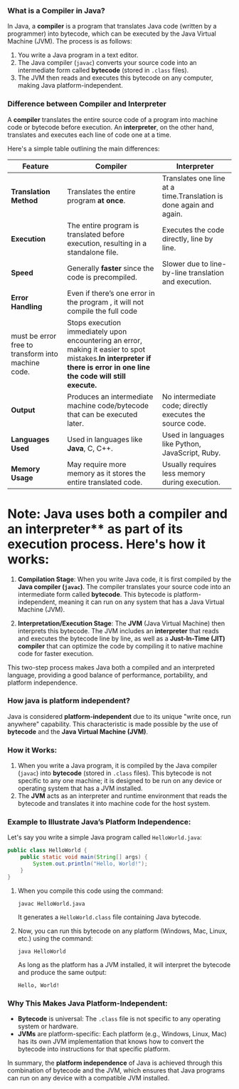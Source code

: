 ### What is a Compiler in Java?

In Java, a **compiler** is a program that translates Java code (written by a programmer) into bytecode, which can be executed by the Java Virtual Machine (JVM). The process is as follows:

1. You write a Java program in a text editor.
2. The Java compiler (`javac`) converts your source code into an intermediate form called **bytecode** (stored in `.class` files).
3. The JVM then reads and executes this bytecode on any computer, making Java platform-independent.

### Difference between Compiler and Interpreter

A **compiler** translates the entire source code of a program into machine code or bytecode before execution. An **interpreter**, on the other hand, translates and executes each line of code one at a time.

Here's a simple table outlining the main differences:

| **Feature**                  | **Compiler**                                                                 | **Interpreter**                                                             |
|-----------------------------|-----------------------------------------------------------------------------|----------------------------------------------------------------------------|
| **Translation Method**      | Translates the entire program **at once**.                                      | Translates one line at a time.Translation is done again and again.                                             |
| **Execution**               | The entire program is translated before execution, resulting in a standalone file. | Executes the code directly, line by line.                                  |
| **Speed**                   | Generally **faster** since the code is precompiled.                            | Slower due to line-by-line translation and execution.                      |
| **Error Handling**          | Even if there’s one error in the program , it will not compile the full code
must be error free to transform into machine code. | Stops execution immediately upon encountering an error, making it easier to spot mistakes.**In interpreter if there is error in one line the code will still execute.** |
| **Output**                  | Produces an intermediate machine code/bytecode that can be executed later. | No intermediate code; directly executes the source code.                   |
| **Languages Used**          | Used in languages like **Java**, C, C++.                                        | Used in languages like Python, JavaScript, Ruby.                           |
| **Memory Usage**            | May require more memory as it stores the entire translated code.            | Usually requires less memory during execution.                             |

# Note: Java uses both a compiler and an interpreter** as part of its execution process. Here's how it works:

1. **Compilation Stage**: When you write Java code, it is first compiled by the **Java compiler (`javac`)**. The compiler translates your source code into an intermediate form called **bytecode**. This bytecode is platform-independent, meaning it can run on any system that has a Java Virtual Machine (JVM).

2. **Interpretation/Execution Stage**: The **JVM** (Java Virtual Machine) then interprets this bytecode. The JVM includes an **interpreter** that reads and executes the bytecode line by line, as well as a **Just-In-Time (JIT) compiler** that can optimize the code by compiling it to native machine code for faster execution.

This two-step process makes Java both a compiled and an interpreted language, providing a good balance of performance, portability, and platform independence.

### How java is platform independent?
Java is considered **platform-independent** due to its unique "write once, run anywhere" capability. This characteristic is made possible by the use of **bytecode** and the **Java Virtual Machine (JVM)**.

### How it Works:
1. When you write a Java program, it is compiled by the Java compiler (`javac`) into **bytecode** (stored in `.class` files). This bytecode is not specific to any one machine; it is designed to be run on any device or operating system that has a JVM installed.
2. The **JVM** acts as an interpreter and runtime environment that reads the bytecode and translates it into machine code for the host system.

### Example to Illustrate Java’s Platform Independence:
Let's say you write a simple Java program called `HelloWorld.java`:
```java
public class HelloWorld {
    public static void main(String[] args) {
        System.out.println("Hello, World!");
    }
}
```

1. When you compile this code using the command:
   ```
   javac HelloWorld.java
   ```
   It generates a `HelloWorld.class` file containing Java bytecode.

2. Now, you can run this bytecode on any platform (Windows, Mac, Linux, etc.) using the command:
   ```
   java HelloWorld
   ```
   As long as the platform has a JVM installed, it will interpret the bytecode and produce the same output:
   ```
   Hello, World!
   ```

### Why This Makes Java Platform-Independent:
- **Bytecode** is universal: The `.class` file is not specific to any operating system or hardware.
- **JVMs** are platform-specific: Each platform (e.g., Windows, Linux, Mac) has its own JVM implementation that knows how to convert the bytecode into instructions for that specific platform.
  
In summary, the **platform independence** of Java is achieved through this combination of bytecode and the JVM, which ensures that Java programs can run on any device with a compatible JVM installed.